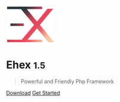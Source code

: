 <!-- _coverpage.md -->


<!-- logo image -->
![logo](_media/favicon_pure.png)


<!-- background image 
![](_media/bg_color.jpg ':size=100%')

![](./pic/pic1_50.png =100x20)
You can skip the HEIGHT

![](./pic/pic1s.png =250x)
-->


<!-- background color -->
<!--![color](#f0f0f0)-->

<!-- ![color](linear-gradient(to left bottom, #b3ffc8 0%, #eeffb3 100%)) -->


# Ehex <small>1.5</small>
> Powerful and Friendly Php Framework



[Download](https://github.com/ehexphp/ehex-framework)
[Get Started](#main)




